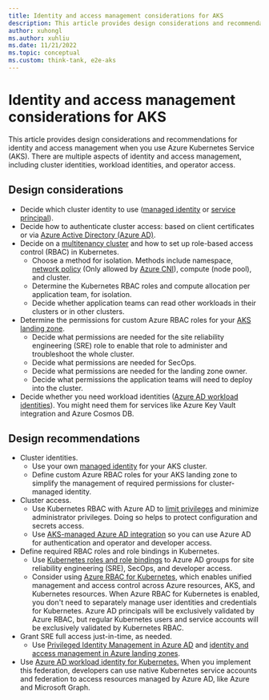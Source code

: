 ```yaml
---
title: Identity and access management considerations for AKS
description: This article provides design considerations and recommendations for identity and access management when you use Azure Kubernetes Service.
author: xuhongl
ms.author: xuhliu
ms.date: 11/21/2022
ms.topic: conceptual
ms.custom: think-tank, e2e-aks
---
```


# Identity and access management considerations for AKS

This article provides design considerations and recommendations for identity and access management when you use Azure Kubernetes Service (AKS). There are multiple aspects of identity and access management, including cluster identities, workload identities, and operator access.

## Design considerations

- Decide which cluster identity to use ([managed identity](/azure/aks/use-managed-identity) or [service principal](/azure/aks/kubernetes-service-principal?tabs=azure-cli)).
- Decide how to authenticate cluster access: based on client certificates or via [Azure Active Directory (Azure AD)](/azure/aks/managed-aad).
- Decide on a [multitenancy cluster](/azure/aks/operator-best-practices-cluster-isolation) and how to set up role-based access control (RBAC) in Kubernetes.
  - Choose a method for isolation. Methods include namespace, [network policy](/azure/aks/use-network-policies) (Only allowed by [Azure CNI](/azure/aks/azure-cni-overlay)), compute (node pool), and cluster.
  - Determine the Kubernetes RBAC roles and compute allocation per application team, for isolation.
  - Decide whether application teams can read other workloads in their clusters or in other clusters.
- Determine the permissions for custom Azure RBAC roles for your [AKS landing zone](../../../ready/landing-zone/design-area/identity-access.md).
  - Decide what permissions are needed for the site reliability engineering (SRE) role to enable that role to administer and troubleshoot the whole cluster.
  - Decide what permissions are needed for SecOps.
  - Decide what permissions are needed for the landing zone owner.
  - Decide what permissions the application teams will need to deploy into the cluster.
- Decide whether you need workload identities ([Azure AD workload identities](/azure/aks/workload-identity-overview)). You might need them for services like Azure Key Vault integration and Azure Cosmos DB.

## Design recommendations

- Cluster identities.
  - Use your own [managed identity](/azure/aks/use-managed-identity) for your AKS cluster.
  - Define custom Azure RBAC roles for your AKS landing zone to simplify the management of required permissions for cluster-managed identity.
- Cluster access.
  - Use Kubernetes RBAC with Azure AD to [limit privileges](/azure/aks/azure-ad-rbac) and minimize administrator privileges. Doing so helps to protect configuration and secrets access.
  - Use [AKS-managed Azure AD integration](/azure/aks/managed-aad) so you can use Azure AD for authentication and operator and developer access.
- Define required RBAC roles and role bindings in Kubernetes.
  - Use [Kubernetes roles and role bindings](/azure/aks/concepts-identity#kubernetes-role-based-access-control-kubernetes-rbac) to Azure AD groups for site reliability engineering (SRE), SecOps, and developer access.
  - Consider using [Azure RBAC for Kubernetes](/azure/aks/manage-azure-rbac), which enables unified management and access control across Azure resources, AKS, and Kubernetes resources. When Azure RBAC for Kubernetes is enabled, you don't need to separately manage user identities and credentials for Kubernetes. Azure AD principals will be exclusively validated by Azure RBAC, but regular Kubernetes users and service accounts will be exclusively validated by Kubernetes RBAC.
- Grant SRE full access just-in-time, as needed.
  - Use [Privileged Identity Management in Azure AD](/azure/active-directory/privileged-identity-management/pim-configure) and [identity and access management in Azure landing zones](../../../ready/landing-zone/design-area/identity-access.md).
- Use [Azure AD workload identity for Kubernetes.](/azure/active-directory/develop/workload-identity-federation) When you implement this federation, developers can use native Kubernetes service accounts and federation to access resources managed by Azure AD, like Azure and Microsoft Graph.
